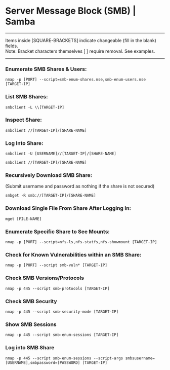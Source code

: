 # Server Message Block (SMB) | Samba

*********************************************************************************
Items inside [SQUARE-BRACKETS] indicate changeable (fill in the blank) fields.  
Note: Bracket characters themselves [ ] require removal. See examples.
*********************************************************************************

### Enumerate SMB Shares & Users:
```
nmap -p [PORT] --script=smb-enum-shares.nse,smb-enum-users.nse [TARGET-IP]
```
### List SMB Shares:
```
smbclient -L \\[TARGET-IP]
```
### Inspect Share:
```
smbclient //[TARGET-IP]/[SHARE-NAME]
```

### Log Into Share:
```
smbclient -U [USERNAME]//[TARGET-IP]/[SHARE-NAME]
```
```
smbclient //[TARGET-IP]/[SHARE-NAME]
```

### Recursively Download SMB Share:
(Submit username and password as nothing if the share is not secured)
```
smbget -R smb://[TARGET-IP]/[SHARE-NAME]
```

### Download Single File From Share After Logging In:
```
mget [FILE-NAME]
```

### Enumerate Specific Share to See Mounts: 
```
nmap -p [PORT] --script=nfs-ls,nfs-statfs,nfs-showmount [TARGET-IP]
```

### Check for Known Vulnerabilities within an SMB Share:
```
nmap -p [PORT] --script smb-vuln* [TARGET-IP]
```

### Check SMB Versions/Protocols
```
nmap -p 445 --script smb-protocols [TARGET-IP]
```

### Check SMB Security
```
nmap -p 445 --script smb-security-mode [TARGET-IP]
```

### Show SMB Sessions
```
nmap -p 445 --script smb-enum-sessions [TARGET-IP]
```

### Log into SMB Share
```
nmap -p 445 --script smb-enum-sessions --script-args smbsusername=[USERNAME],smbpassword=[PASSWORD] [TARGET-IP]
```

